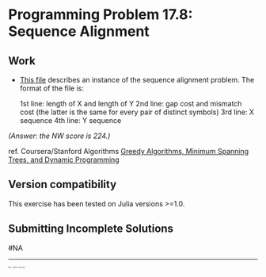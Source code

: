 # Programming Problem 17.8: Sequence Alignment 

## Work

  - [This file](https://github.com/pascal-p/julia-exercism/blob/master/Algo/16-2-dp-seq-align/testfiles/input_problem17.8nw.txt) describes an instance of the sequence alignment problem. The format of the file is:

    1st line: length of X and length of Y
    2nd line: gap cost and mismatch cost (the latter is the same for every pair of distinct symbols)
    3rd line: X sequence
    4th line: Y sequence


*(Answer: the NW score is 224.)*


ref. Coursera/Stanford Algorithms [Greedy Algorithms, Minimum Spanning Trees, and Dynamic Programming](https://www.coursera.org/learn/algorithms-greedy/home/welcome)

## Version compatibility
This exercise has been tested on Julia versions >=1.0.

## Submitting Incomplete Solutions
#NA

<hr />
<p style="font-size:0.25em">Dec. 2020, Corto Inc</p>

